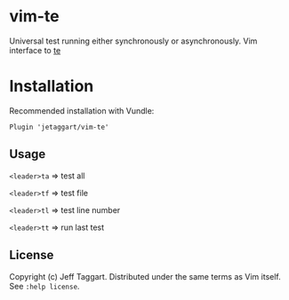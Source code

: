 # vim-te

Universal test running either synchronously or asynchronously. Vim interface to [te](https://github.com/jetaggart/te)


# Installation

Recommended installation with Vundle:

```
Plugin 'jetaggart/vim-te'
```


## Usage

`<leader>ta` => test all

`<leader>tf` => test file

`<leader>tl` => test line number

`<leader>tt` => run last test

## License

Copyright (c) Jeff Taggart.  Distributed under the same terms as Vim itself.
See `:help license`.
